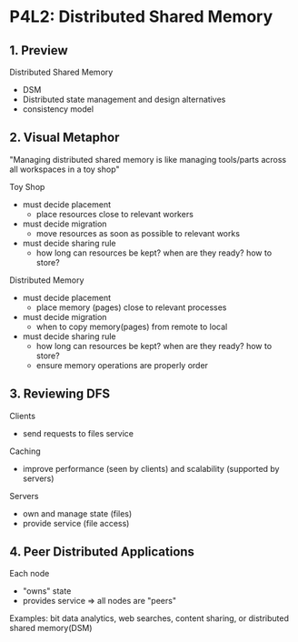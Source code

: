 # P4L2: Distributed Shared Memory
## 1. Preview
Distributed Shared Memory
- DSM
- Distributed state management and design alternatives
- consistency model

## 2. Visual Metaphor
"Managing distributed shared memory is like managing tools/parts across all workspaces in a toy shop"

Toy Shop
- must decide placement
  - place resources close to relevant workers
- must decide migration
  - move resources as soon as possible to relevant works
- must decide sharing rule
  - how long can resources be kept? when are they ready? how to store?

Distributed Memory
- must decide placement
  - place memory (pages) close to relevant processes
- must decide migration
  - when to copy memory(pages) from remote to local
- must decide sharing rule
  - how long can resources be kept? when are they ready? how to store?
  - ensure memory operations are properly order

## 3. Reviewing DFS
Clients
- send requests to files service

Caching
- improve performance (seen by clients) and scalability (supported by servers)

Servers
- own and manage state (files)
- provide service (file access)

## 4. Peer Distributed Applications
Each node
- "owns" state
- provides service
=> all nodes are "peers"

Examples: bit data analytics, web searches, content sharing, or distributed shared memory(DSM)
